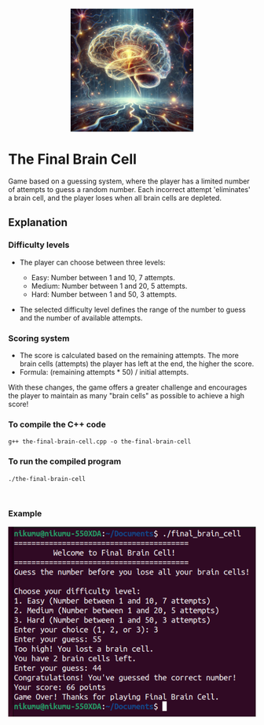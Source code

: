 <p align="center">
  <a href="">
    <img alt="Logo" src="the-final-brain-cell.jpg" min-width="250px" max-width="250px" width="250px" align="center">  
  </a>
</p>

# The Final Brain Cell 

Game based on a guessing system, where the player has a limited number of attempts to guess a random number. Each incorrect attempt 'eliminates' a brain cell, and the player loses when all brain cells are depleted.

## Explanation

### Difficulty levels

* The player can choose between three levels:

  * Easy: Number between 1 and 10, 7 attempts.
  * Medium: Number between 1 and 20, 5 attempts.
  * Hard: Number between 1 and 50, 3 attempts.
* The selected difficulty level defines the range of the number to guess and the number of available attempts.

### Scoring system

* The score is calculated based on the remaining attempts. The more brain cells (attempts) the player has left at the end, the higher the score.
* Formula: (remaining attempts * 50) / initial attempts.

With these changes, the game offers a greater challenge and encourages the player to maintain as many "brain cells" as possible to achieve a high score!

### To compile the C++ code
```
g++ the-final-brain-cell.cpp -o the-final-brain-cell
```
### To run the compiled program
```
./the-final-brain-cell
```
<br>

### Example

<p align="center">
  <a href="">
    <img alt="Logo" src="Screenshot.png" min-width="600px" max-width="600px" width="600px" align="center">  
  </a>
</p>


